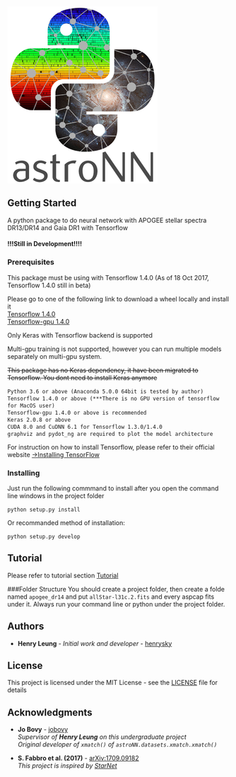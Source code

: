 ![AstroNN Logo](astroNN_icon_withname.png)

## Getting Started

A python package to do neural network with APOGEE stellar spectra DR13/DR14 and Gaia DR1 with Tensorflow
#### !!!Still in Development!!!!

### Prerequisites

This package must be using with Tensorflow 1.4.0 (As of 18 Oct 2017, Tensorflow 1.4.0 still in beta)

Please go to one of the following link to download a wheel locally and install it\
[Tensorflow 1.4.0](https://pypi.python.org/pypi/tensorflow/1.4.0rc0)\
[Tensorflow-gpu 1.4.0](https://pypi.python.org/pypi/tensorflow-gpu/1.4.0rc0)

Only Keras with Tensorflow backend is supported

Multi-gpu training is not supported, however you can run multiple models separately on multi-gpu system.

~~This package has no Keras dependency, it have been migrated to Tensorflow. You dont need to install Keras anymore~~

```
Python 3.6 or above (Anaconda 5.0.0 64bit is tested by author)
Tensorflow 1.4.0 or above (***There is no GPU version of tensorflow for MacOS user)
Tensorflow-gpu 1.4.0 or above is recommended
Keras 2.0.8 or above
CUDA 8.0 and CuDNN 6.1 for Tensorflow 1.3.0/1.4.0
graphviz and pydot_ng are required to plot the model architecture
```

For instruction on how to install Tensorflow, please refer to their official website
[->Installing TensorFlow](https://www.tensorflow.org/install/)

### Installing

Just run the following commmand to install after you open the command line windows in the project folder

```
python setup.py install
```

Or recommanded method of installation:
```
python setup.py develop
```

## Tutorial

Please refer to tutorial section [Tutorial](tutorial)

###Folder Structure
You should create a project folder, then create a folde named `apogee_dr14` and put `allStar-l31c.2.fits` and every aspcap 
 fits under it. Always run your command line or python under the project folder.

## Authors

* **Henry Leung** - *Initial work and developer* - [henrysky](https://github.com/henrysky)

## License

This project is licensed under the MIT License - see the [LICENSE](LICENSE) file for details

## Acknowledgments

* **Jo Bovy** - [jobovy](https://github.com/jobovy)\
*Supervisor of **Henry Leung** on this undergraduate project*\
*Original developer of `xmatch()` of `astroNN.datasets.xmatch.xmatch()`*

* **S. Fabbro et al. (2017)** - [arXiv:1709.09182 ](https://arxiv.org/abs/1709.09182)\
*This project is inspired by [StarNet](https://github.com/astroai/starnet)*
